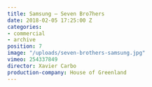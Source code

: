 ```yaml
---
title: Samsung — Seven Bro7hers
date: 2018-02-05 17:25:00 Z
categories:
- commercial
- archive
position: 7
image: "/uploads/seven-brothers-samsung.jpg"
vimeo: 254337849
director: Xavier Carbo
production-company: House of Greenland
---
```


